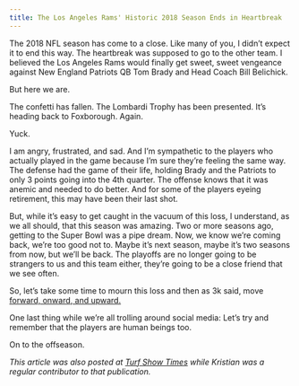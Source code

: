 ```yaml
---
title: The Los Angeles Rams' Historic 2018 Season Ends in Heartbreak
---
```


The 2018 NFL season has come to a close. Like many of you, I didn’t expect it to end this way. The heartbreak was supposed to go to the other team. I believed the Los Angeles Rams would finally get sweet, sweet vengeance against New England Patriots QB Tom Brady and Head Coach Bill Belichick.

But here we are.

The confetti has fallen. The Lombardi Trophy has been presented. It’s heading back to Foxborough. Again.

Yuck.

I am angry, frustrated, and sad. And I’m sympathetic to the players who actually played in the game because I’m sure they’re feeling the same way. The defense had the game of their life, holding Brady and the Patriots to only 3 points going into the 4th quarter. The offense knows that it was anemic and needed to do better. And for some of the players eyeing retirement, this may have been their last shot.

But, while it’s easy to get caught in the vacuum of this loss, I understand, as we all should, that this season was amazing. Two or more seasons ago, getting to the Super Bowl was a pipe dream. Now, we know we’re coming back, we’re too good not to. Maybe it’s next season, maybe it’s two seasons from now, but we’ll be back. The playoffs are no longer going to be strangers to us and this team either, they’re going to be a close friend that we see often.

So, let’s take some time to mourn this loss and then as 3k said, move [forward, onward, and upward.][1]

One last thing while we’re all trolling around social media: Let’s try and remember that the players are human beings too.

On to the offseason.

*This article was also posted at [Turf Show Times][2] while Kristian was a regular contributor to that publication.*

[1]: https://www.turfshowtimes.com/2019/2/3/18209942/los-angeles-new-england-patriots-super-bowl-liii-recap
[2]: https://www.turfshowtimes.com/2019/2/4/18210139/super-bowl-liii-los-angeles-rams-new-england-patriots-season-recap